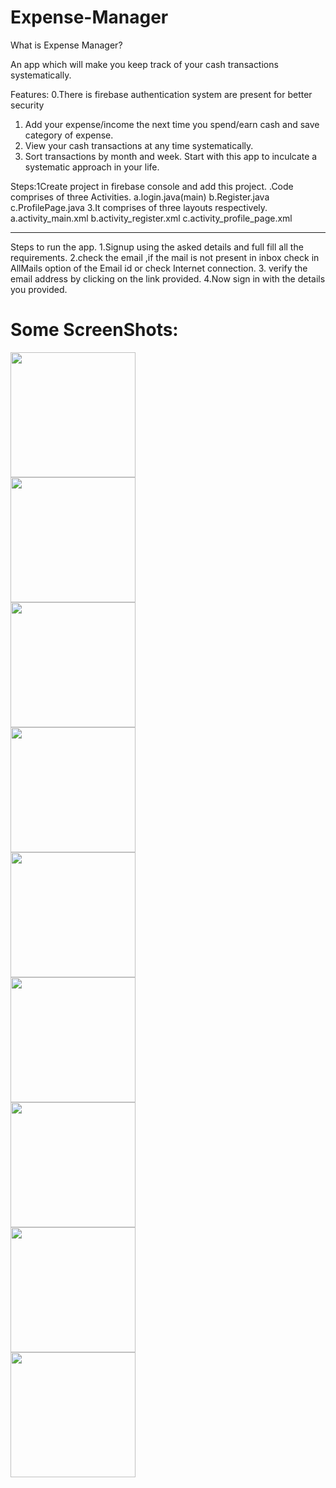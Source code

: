 # Expense-Manager
What is Expense Manager?

An app which will make you keep track of your cash transactions systematically.

Features:
  0.There is firebase authentication system are present for better security 
  1. Add your expense/income the next time you spend/earn cash and save category of expense.
  2. View your cash transactions at any time systematically.
  3. Sort transactions by month and week.
Start with this app to inculcate a systematic approach in your life.

Steps:1Create project in firebase console and add this project.
.Code comprises of three Activities.
  	a.login.java(main)
	b.Register.java
	c.ProfilePage.java
3.It comprises of three layouts respectively.
	a.activity_main.xml
	b.activity_register.xml
	c.activity_profile_page.xml
**********************************************************************************
Steps to run the app.
1.Signup using the asked details and full fill all the requirements.
2.check the email ,if the mail is not present in inbox check in AllMails option of the Email id or check Internet connection.
3. verify the email address by clicking on the link provided.
4.Now sign in with the details you provided.

  
# Some ScreenShots:
<div class="Main">
<div>
    <img src="/Screenshots/1st.jpg" width="200px"</img> 

<div>
    <img src="/Screenshots/2nd.jpg" width="200px"</img> 
    
<div>
    <img src="/Screenshots/3rd.jpg" width="200px"</img>
    <div>
    <img src="/Screenshots/4th.jpg" width="200px"</img> 

<div>
    <img src="/Screenshots/5th.jpg" width="200px"</img> 
<div>
    <img src="/Screenshots/6th.jpg" width="200px"</img> 
<div>
    <img src="/Screenshots/7th.jpg" width="200px"</img> 
<div>
    <img src="/Screenshots/8th.jpg" width="200px"</img> 
	<div>
   <img src="/Screenshots/9th.jpg" width="200px"</img> 
</div>
	</div>
